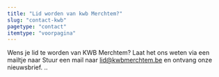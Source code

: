 ```yaml
---
title: "Lid worden van kwb Merchtem?"
slug: "contact-kwb"
pagetype: "contact"
itemtype: "voorpagina"
---
```

Wens je lid te worden van KWB Merchtem? Laat het ons weten via een mailtje naar
Stuur een mail naar [lid@kwbmerchtem.be](mailto:lid@kwbmerchtem.be) en ontvang onze nieuwsbrief.
..
